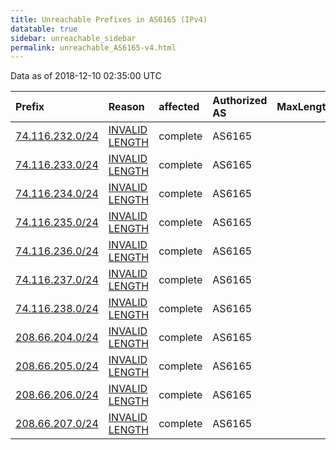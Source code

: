 ```yaml
---
title: Unreachable Prefixes in AS6165 (IPv4)
datatable: true
sidebar: unreachable_sidebar
permalink: unreachable_AS6165-v4.html
---
```


Data as of 2018-12-10 02:35:00 UTC


<div class="datatable-begin"></div>

| Prefix                                                   | Reason                                                                                                   | affected   | Authorized AS   |   MaxLength | Anchor                           |   unreachable /24s |
|:---------------------------------------------------------|:---------------------------------------------------------------------------------------------------------|:-----------|:----------------|------------:|:---------------------------------|-------------------:|
| [74.116.232.0/24](https://stat.ripe.net/74.116.232.0/24) | [INVALID LENGTH](https://rpki-validator.ripe.net/announcement-preview?asn=AS6165&prefix=74.116.232.0/24) | complete   | AS6165          |           0 | [ARIN](unreachable_ARIN-v4.html) |                  1 |
| [74.116.233.0/24](https://stat.ripe.net/74.116.233.0/24) | [INVALID LENGTH](https://rpki-validator.ripe.net/announcement-preview?asn=AS6165&prefix=74.116.233.0/24) | complete   | AS6165          |           0 | [ARIN](unreachable_ARIN-v4.html) |                  1 |
| [74.116.234.0/24](https://stat.ripe.net/74.116.234.0/24) | [INVALID LENGTH](https://rpki-validator.ripe.net/announcement-preview?asn=AS6165&prefix=74.116.234.0/24) | complete   | AS6165          |           0 | [ARIN](unreachable_ARIN-v4.html) |                  1 |
| [74.116.235.0/24](https://stat.ripe.net/74.116.235.0/24) | [INVALID LENGTH](https://rpki-validator.ripe.net/announcement-preview?asn=AS6165&prefix=74.116.235.0/24) | complete   | AS6165          |           0 | [ARIN](unreachable_ARIN-v4.html) |                  1 |
| [74.116.236.0/24](https://stat.ripe.net/74.116.236.0/24) | [INVALID LENGTH](https://rpki-validator.ripe.net/announcement-preview?asn=AS6165&prefix=74.116.236.0/24) | complete   | AS6165          |           0 | [ARIN](unreachable_ARIN-v4.html) |                  1 |
| [74.116.237.0/24](https://stat.ripe.net/74.116.237.0/24) | [INVALID LENGTH](https://rpki-validator.ripe.net/announcement-preview?asn=AS6165&prefix=74.116.237.0/24) | complete   | AS6165          |           0 | [ARIN](unreachable_ARIN-v4.html) |                  1 |
| [74.116.238.0/24](https://stat.ripe.net/74.116.238.0/24) | [INVALID LENGTH](https://rpki-validator.ripe.net/announcement-preview?asn=AS6165&prefix=74.116.238.0/24) | complete   | AS6165          |           0 | [ARIN](unreachable_ARIN-v4.html) |                  1 |
| [208.66.204.0/24](https://stat.ripe.net/208.66.204.0/24) | [INVALID LENGTH](https://rpki-validator.ripe.net/announcement-preview?asn=AS6165&prefix=208.66.204.0/24) | complete   | AS6165          |           0 | [ARIN](unreachable_ARIN-v4.html) |                  1 |
| [208.66.205.0/24](https://stat.ripe.net/208.66.205.0/24) | [INVALID LENGTH](https://rpki-validator.ripe.net/announcement-preview?asn=AS6165&prefix=208.66.205.0/24) | complete   | AS6165          |           0 | [ARIN](unreachable_ARIN-v4.html) |                  1 |
| [208.66.206.0/24](https://stat.ripe.net/208.66.206.0/24) | [INVALID LENGTH](https://rpki-validator.ripe.net/announcement-preview?asn=AS6165&prefix=208.66.206.0/24) | complete   | AS6165          |           0 | [ARIN](unreachable_ARIN-v4.html) |                  1 |
| [208.66.207.0/24](https://stat.ripe.net/208.66.207.0/24) | [INVALID LENGTH](https://rpki-validator.ripe.net/announcement-preview?asn=AS6165&prefix=208.66.207.0/24) | complete   | AS6165          |           0 | [ARIN](unreachable_ARIN-v4.html) |                  1 |

<div class="datatable-end"></div>